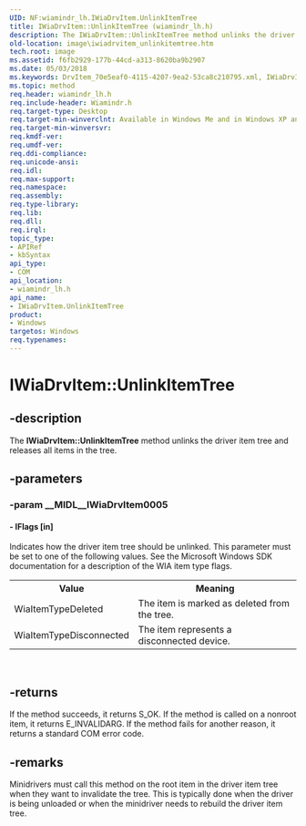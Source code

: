 ```yaml
---
UID: NF:wiamindr_lh.IWiaDrvItem.UnlinkItemTree
title: IWiaDrvItem::UnlinkItemTree (wiamindr_lh.h)
description: The IWiaDrvItem::UnlinkItemTree method unlinks the driver item tree and releases all items in the tree.
old-location: image\iwiadrvitem_unlinkitemtree.htm
tech.root: image
ms.assetid: f6fb2929-177b-44cd-a313-8620ba9b2907
ms.date: 05/03/2018
ms.keywords: DrvItem_70e5eaf0-4115-4207-9ea2-53ca8c210795.xml, IWiaDrvItem interface [Imaging Devices],UnlinkItemTree method, IWiaDrvItem.UnlinkItemTree, IWiaDrvItem::UnlinkItemTree, UnlinkItemTree, UnlinkItemTree method [Imaging Devices], UnlinkItemTree method [Imaging Devices],IWiaDrvItem interface, image.iwiadrvitem_unlinkitemtree, wiamindr_lh/IWiaDrvItem::UnlinkItemTree
ms.topic: method
req.header: wiamindr_lh.h
req.include-header: Wiamindr.h
req.target-type: Desktop
req.target-min-winverclnt: Available in Windows Me and in Windows XP and later versions of the Windows operating systems.
req.target-min-winversvr: 
req.kmdf-ver: 
req.umdf-ver: 
req.ddi-compliance: 
req.unicode-ansi: 
req.idl: 
req.max-support: 
req.namespace: 
req.assembly: 
req.type-library: 
req.lib: 
req.dll: 
req.irql: 
topic_type:
- APIRef
- kbSyntax
api_type:
- COM
api_location:
- wiamindr_lh.h
api_name:
- IWiaDrvItem.UnlinkItemTree
product:
- Windows
targetos: Windows
req.typenames: 
---
```


# IWiaDrvItem::UnlinkItemTree


## -description


The <b>IWiaDrvItem::UnlinkItemTree</b> method unlinks the driver item tree and releases all items in the tree.


## -parameters




### -param __MIDL__IWiaDrvItem0005






#### - lFlags [in]

Indicates how the driver item tree should be unlinked. This parameter must be set to one of the following values. See the Microsoft Windows SDK documentation for a description of the WIA item type flags.

<table>
<tr>
<th>Value</th>
<th>Meaning</th>
</tr>
<tr>
<td>
WiaItemTypeDeleted

</td>
<td>
The item is marked as deleted from the tree.

</td>
</tr>
<tr>
<td>
WiaItemTypeDisconnected

</td>
<td>
The item represents a disconnected device.

</td>
</tr>
</table>
 


## -returns



If the method succeeds, it returns S_OK. If the method is called on a nonroot item, it returns E_INVALIDARG. If the method fails for another reason, it returns a standard COM error code.




## -remarks



Minidrivers must call this method on the root item in the driver item tree when they want to invalidate the tree. This is typically done when the driver is being unloaded or when the minidriver needs to rebuild the driver item tree.



